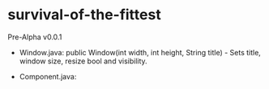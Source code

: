 # survival-of-the-fittest
Pre-Alpha v0.0.1
 
- Window.java:
        public Window(int width, int height, String title) - Sets title, window size, resize bool and visibility.

- Component.java:


        